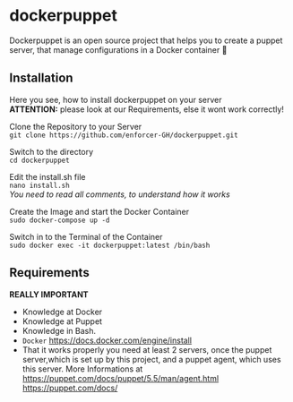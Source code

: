 
# dockerpuppet
Dockerpuppet is an open source project that helps you to create a puppet server,
that manage configurations in a Docker container 📁

## Installation

Here you see, how to install dockerpuppet on your server\
**ATTENTION:** please look at our Requirements, else it wont work correctly!

Clone the Repository to your Server\
`
git clone https://github.com/enforcer-GH/dockerpuppet.git
`

Switch to the directory\
`
cd dockerpuppet
`

Edit the install.sh file\
`
nano install.sh
`\
*You need to read all comments, to understand how it works*

Create the Image and start the Docker Container\
`
sudo docker-compose up -d
`

Switch in to the Terminal of the Container\
`
sudo docker exec -it dockerpuppet:latest /bin/bash
`

    
## Requirements

**REALLY IMPORTANT**

- Knowledge at Docker
- Knowledge at Puppet
- Knowledge in Bash.
- `Docker` https://docs.docker.com/engine/install
- That it works properly you need at least 2 servers, once the puppet server,which is set up by this project, and a puppet agent, which uses this server. More Informations at
  https://puppet.com/docs/puppet/5.5/man/agent.html \
  https://puppet.com/docs/
